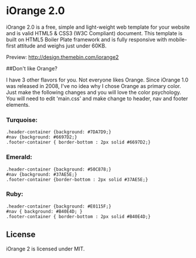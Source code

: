iOrange 2.0
=========

iOrange 2.0 is a free, simple and light-weight web template for your website and is valid HTML5 & CSS3 (W3C Compliant) document. This template is built on HTML5 Boiler Plate framework and is fully responsive with mobile-first attitude and weighs just under 60KB.

Preview: http://design.themebin.com/iorange2

##Don't like Orange?

I have 3 other flavors for you. Not everyone likes Orange. Since iOrange 1.0 was released in 2008, I've no idea why I chose Orange as primary color. Just make the following changes and you will love the color psychology. You will need to edit 'main.css' and make change to header, nav and footer elements.

### Turquoise:

    .header-container {background: #7DA7D9;}
    #nav {background: #6697D2;}
    .footer-container { border-bottom : 2px solid #6697D2;}

### Emerald:

    .header-container {background: #50C878;}
    #nav {background: #37AE5E;}
    .footer-container {border-bottom : 2px solid #37AE5E;}

### Ruby:

    .header-container {background: #E0115F;}
    #nav { background: #B40E4D; }
    .footer-container { border-bottom : 2px solid #B40E4D;}


## License

iOrange 2 is licensed under MIT.